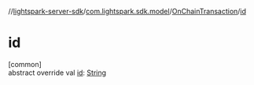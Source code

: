 //[lightspark-server-sdk](../../../index.md)/[com.lightspark.sdk.model](../index.md)/[OnChainTransaction](index.md)/[id](id.md)

# id

[common]\
abstract override val [id](id.md): [String](https://kotlinlang.org/api/latest/jvm/stdlib/kotlin/-string/index.html)
